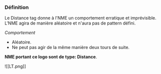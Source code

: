### Définition
Le Distance tag donne à l'NME un comportement erratique et imprévisible. L'NME agira de manière aléatoire et n'aura pas de pattern défini.

*Comportement*

- Aléatoire. 
- Ne peut pas agir de la même manière deux tours de suite.


**NME portant ce logo sont de type: Distance**.

![[LT.png]]
